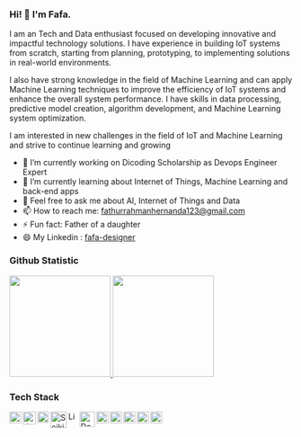 ### Hi! 👋 I'm Fafa.

I am an Tech and Data enthusiast focused on developing innovative and impactful technology solutions. I have experience in building IoT systems from scratch, starting from planning, prototyping, to implementing solutions in real-world environments.

I also have strong knowledge in the field of Machine Learning and can apply Machine Learning techniques to improve the efficiency of IoT systems and enhance the overall system performance. I have skills in data processing, predictive model creation, algorithm development, and Machine Learning system optimization.

I am interested in new challenges in the field of IoT and Machine Learning and strive to continue learning and growing

- 🔭 I’m currently working on Dicoding Scholarship as Devops Engineer Expert
- 🌱 I’m currently learning about Internet of Things, Machine Learning and back-end apps
- 💬 Feel free to ask me about AI, Internet of Things and Data
- 📫 How to reach me: fathurrahmanhernanda123@gmail.com
- ⚡ Fun fact: Father of a daughter
- 😄 My Linkedin : [fafa-designer](https://www.linkedin.com/in/fafa-designer/)

### Github Statistic
<p align="left">
<a href="https://github.com/fahernkhan">
  <img height="180em" src="https://github-readme-stats-eight-theta.vercel.app/api?username=fahernkhan&show_icons=true&theme=algolia&include_all_commits=true&count_private=true"/>
  <img height="180em" src="https://github-readme-stats-eight-theta.vercel.app/api/top-langs/?username=fahernkhan&layout=compact&langs_count=8&theme=algolia"/>
</a>
</p>

### Tech Stack
  <a href="#"><img align="left" alt="Python" title="Python" width="21px" src="https://upload.wikimedia.org/wikipedia/commons/c/c3/Python-logo-notext.svg" /></a>
  <a href="#"><img align="left" alt="Java" title="Java" width="23px" src="https://github.com/fahernkhan/fahernkhan/assets/128980804/7b1c5a3c-dbbf-43c8-ba07-a73033e556f9" /></a>
  <a href="#"><img align="left" alt="Tensorflow" title="Tensorflow" width="20px" src="https://upload.wikimedia.org/wikipedia/commons/2/2d/Tensorflow_logo.svg" /></a>
  <a href="#"><img align="left" alt="Scikit-Learn" title="Scikit-Learn" width="29px" src="https://upload.wikimedia.org/wikipedia/commons/0/05/Scikit_learn_logo_small.svg" /></a>
  <a href="#"><img align="left" alt="Linux" title="Linux" width="17px" src="https://upload.wikimedia.org/wikipedia/commons/3/35/Tux.svg" /></a>
  <a href="#"><img align="left" alt="Docker" title="Docker" width="27px" src="https://www.docker.com/wp-content/uploads/2021/09/Whale-Logo332_5.png.webp" /></a>
  <a href="#"><img align="left" alt="Kubernetes" title="Kubernetes" width="21px" src="https://upload.wikimedia.org/wikipedia/commons/0/00/Kubernetes_%28container_engine%29.png" /></a>
  <a href="#"><img align="left" alt="Git" title="Git" width="21px" src="https://upload.wikimedia.org/wikipedia/commons/3/3f/Git_icon.svg" /></a>
  <a href="#"><img align="left" alt="SQL" title="SQL" width="21px" src="https://github.com/fahernkhan/fahernkhan/assets/128980804/2bf886b8-c657-4a0b-a21e-f433071bf4d7" /></a>
  <a href="#"><img align="left" alt="Tableau" title="Tableau" width="21px" src="https://github.com/fahernkhan/fahernkhan/assets/128980804/a449bb2a-fddb-470c-a7d9-cbb436ada008" /></a>
  <a href="#"><img align="left" alt="Chat-GPT" title="Chat-GPT" width="21px" src="https://github.com/fahernkhan/fahernkhan/assets/128980804/58ff8dbc-39d8-475e-918b-31ff40a524d4" /></a>
  <br>
  <br>
  

 



